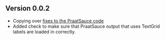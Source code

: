 ## Version 0.0.2

* Copying over [fixes to the PraatSauce code](https://github.com/kirbyj/praatsauce/commit/973bf5975f55152a0106e87799b52f1b0bb3313d)
* Added check to make sure that PraatSauce output that uses TextGrid labels are loaded in correctly.

